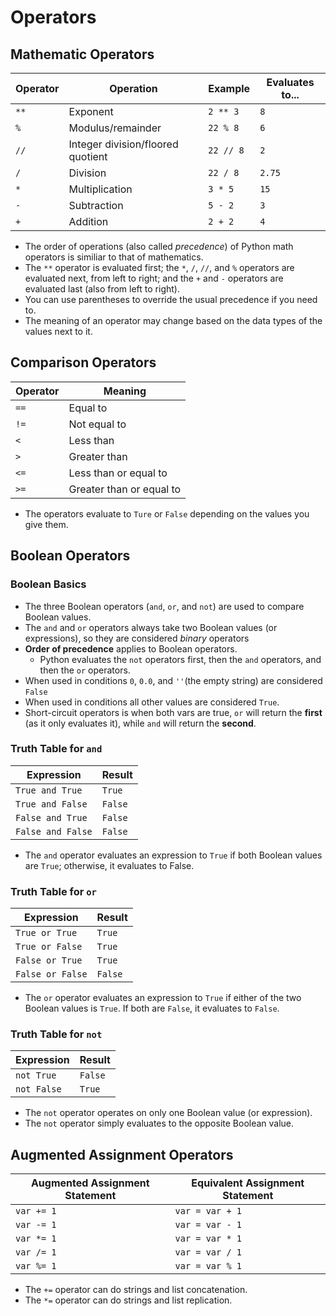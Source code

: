 # Operators
## Mathematic Operators
| Operator | Operation                         | Example   | Evaluates to... |
|----------|-----------------------------------|-----------|-----------------|
| `**`     | Exponent                          | `2 ** 3`  | `8`             |
| `%`      | Modulus/remainder                 | `22 % 8`  | `6`             |
| `//`     | Integer division/floored quotient | `22 // 8` | `2`             |
| `/`      | Division                          | `22 / 8`  | `2.75`          |
| `*`      | Multiplication                    | `3 * 5`   | `15`            |
| `-`      | Subtraction                       | `5 - 2`   | `3`             |
| `+`      | Addition                          | `2 + 2`   | `4`             |

- The order of operations (also called *precedence*) of Python math operators is similiar to that of mathematics.
- The `**` operator is evaluated first; the `*`, `/`, `//`, and `%` operators are evaluated next, from left to right; and the `+` and `-` operators are evaluated last (also from left to right). 
- You can use parentheses to override the usual precedence if you need to. 
- The meaning of an operator may change based on the data types of the values next to it.

## Comparison Operators
| Operator | Meaning                  |
|----------|--------------------------|
| `==`     | Equal to                 |
| `!=`     | Not equal to             |
| `<`      | Less than                |
| `>`      | Greater than             |
| `<=`     | Less than or equal to    |
| `>=`     | Greater than or equal to |

- The operators evaluate to `Ture` or `False` depending on the values you give them.

## Boolean Operators
### Boolean Basics
- The three Boolean operators (`and`, `or`, and `not`) are used to compare Boolean values.
- The `and` and `or` operators always take two Boolean values (or expressions), so they are considered *binary* operators
- **Order of precedence** applies to Boolean operators.
  * Python evaluates the `not` operators first, then the `and` operators, and then the `or` operators.
- When used in conditions `0`, `0.0`, and `''`(the empty string) are considered `False`
- When used in conditions all other values are considered `True`.
- Short-circuit operators is when both vars are true, `or` will return the **first** (as it only evaluates it), while `and` will return the **second**.
### Truth Table for `and`
| Expression        | Result  |
|-------------------|---------|
| `True and True`   | `True`  |
| `True and False`  | `False` |
| `False and True`  | `False` |
| `False and False` | `False` |

- The `and` operator evaluates an expression to `True` if both Boolean values are `True`; otherwise, it evaluates to False.

### Truth Table for `or`
| Expression        | Result  |
|-------------------|---------|
| `True or True`    | `True`  |
| `True or False`   | `True`  |
| `False or True`   | `True`  |
| `False or False`  | `False` |

- The `or` operator evaluates an expression to `True` if either of the two Boolean values is `True`. If both are `False`, it evaluates to `False`.

### Truth Table for `not`
| Expression    | Result  |
|---------------|---------|
| `not True`    | `False` |
| `not False`   | `True`  |

- The `not` operator operates on only one Boolean value (or expression). 
- The `not` operator simply evaluates to the opposite Boolean value.

## Augmented Assignment Operators
| Augmented Assignment Statement | Equivalent Assignment Statement|
|--------------------------------|--------------------------------|
| `var += 1` |  `var = var + 1`|
| `var -= 1` |  `var = var - 1`|
| `var *= 1` |  `var = var * 1`|
| `var /= 1` |  `var = var / 1`|
| `var %= 1` |  `var = var % 1`|

- The `+=` operator can do strings and list concatenation.
- The `*=` operator can do strings and list replication.
